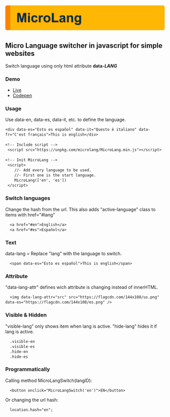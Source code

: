 # ![MicroLang](MicroLang.svg)



## Micro Language switcher in javascript for simple websites

Switch language using only html attribute **data-*LANG***
 
### Demo

- [Live](https://ealbinu.github.io/MicroLang/)
- [Codepen](https://codepen.io/ealbinu/pen/KKyOYjq?editors=1100)


### Usage

Use data-en, data-es, data-it, etc. to define the language.
  
```
<div data-es="Esto es español" data-it="Questo è italiano" data-fr="C'est français">This is english</div>

<!-- Include script -->
 <script src="https://unpkg.com/microlang/MicroLang.min.js"></script>

<!-- Init MicroLang -->
 <script>
    //- Add every language to be used.
    //- First one is the start language.
    MicroLang(['en', 'es'])
 </script>
```

### Switch languages
Change the hash from the url. This also adds "active-language" class to items with href="#lang"
```
  <a href="#en">English</a>
  <a href="#es">Español</a>
```

### Text
data-lang = Replace "lang" with the language to switch.
```
  <span data-es="Esto es español">This is english</span>
```

### Attribute
"data-lang-attr" defines wich attribute is changing instead of innerHTML.
```
  <img data-lang-attr="src" src="https://flagcdn.com/144x108/us.png" data-es="https://flagcdn.com/144x108/es.png" />
```

### Visible & Hidden
"visible-lang" only shows item when lang is active. "hide-lang" hides it if lang is active.
```
  .visible-en
  .visible-es
  .hide-en
  .hide-es
```

### Programmatically

Calling method MicroLangSwitch(langID):

```
  <button onclick="MicroLangSwitch('en')">EN</button>
```

Or changing the url hash:

```
  location.hash="en";
```
